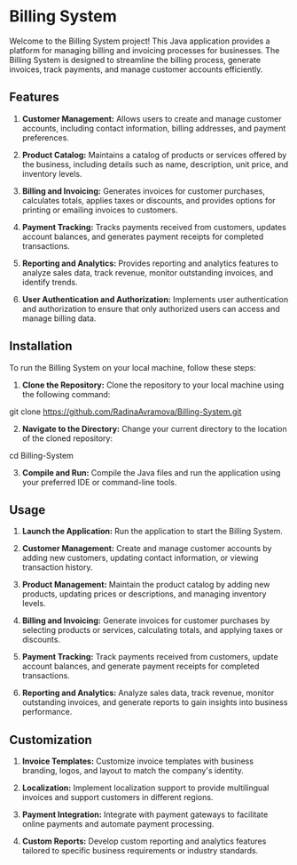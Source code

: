 # Billing System
Welcome to the Billing System project! This Java application provides a platform for managing billing and invoicing processes for businesses. The Billing System is designed to streamline the billing process, generate invoices, track payments, and manage customer accounts efficiently.

## Features
1. **Customer Management:** Allows users to create and manage customer accounts, including contact information, billing addresses, and payment preferences.

2. **Product Catalog:** Maintains a catalog of products or services offered by the business, including details such as name, description, unit price, and inventory levels.

3. **Billing and Invoicing:** Generates invoices for customer purchases, calculates totals, applies taxes or discounts, and provides options for printing or emailing invoices to customers.

4. **Payment Tracking:** Tracks payments received from customers, updates account balances, and generates payment receipts for completed transactions.

5. **Reporting and Analytics:** Provides reporting and analytics features to analyze sales data, track revenue, monitor outstanding invoices, and identify trends.

6. **User Authentication and Authorization:** Implements user authentication and authorization to ensure that only authorized users can access and manage billing data.

## Installation
To run the Billing System on your local machine, follow these steps:

1. **Clone the Repository:** Clone the repository to your local machine using the following command:

git clone https://github.com/RadinaAvramova/Billing-System.git

2. **Navigate to the Directory:** Change your current directory to the location of the cloned repository:

cd Billing-System

3. **Compile and Run:** Compile the Java files and run the application using your preferred IDE or command-line tools.

## Usage
1. **Launch the Application:** Run the application to start the Billing System.

2. **Customer Management:** Create and manage customer accounts by adding new customers, updating contact information, or viewing transaction history.

3. **Product Management:** Maintain the product catalog by adding new products, updating prices or descriptions, and managing inventory levels.

4. **Billing and Invoicing:** Generate invoices for customer purchases by selecting products or services, calculating totals, and applying taxes or discounts.

5. **Payment Tracking:** Track payments received from customers, update account balances, and generate payment receipts for completed transactions.

6. **Reporting and Analytics:** Analyze sales data, track revenue, monitor outstanding invoices, and generate reports to gain insights into business performance.

## Customization
1. **Invoice Templates:** Customize invoice templates with business branding, logos, and layout to match the company's identity.

2. **Localization:** Implement localization support to provide multilingual invoices and support customers in different regions.

3. **Payment Integration:** Integrate with payment gateways to facilitate online payments and automate payment processing.

4. **Custom Reports:** Develop custom reporting and analytics features tailored to specific business requirements or industry standards.
